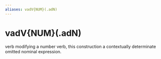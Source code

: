 ```yaml
---
aliases: vadV{NUM}(.adN)
---
```

# vadV{NUM}(.adN)

verb modifying a number verb, this construction a contextually determinate omitted nominal expression.